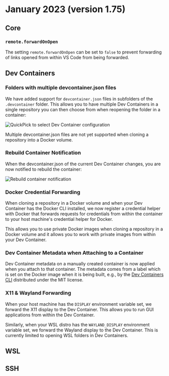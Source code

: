 # January 2023 (version 1.75)

## Core

### `remote.forwardOnOpen`

The setting `remote.forwardOnOpen` can be set to `false` to prevent forwarding of links opened from within VS Code from being forwarded.

## Dev Containers

### Folders with multiple devcontainer.json files

We have added support for `devcontainer.json` files in subfolders of the `.devcontainer` folder. This allows you to have multiple Dev Containers in a single repository you can then choose from when reopening the folder in a container:

![QuickPick to select Dev Container configuration](images/1_75/select-devcontainer-config.png)

Multiple devcontainer.json files are not yet supported when cloning a repository into a Docker volume.

### Rebuild Container Notification

When the devcontainer.json of the current Dev Container changes, you are now notified to rebuild the container:

![Rebuild container notification](images/1_75/rebuild-devcontainer-notification.png)

### Docker Credential Forwarding

When cloning a repository in a Docker volume and when your Dev Container has the Docker CLI installed, we now register a credential helper with Docker that forwards requests for credentials from within the container to your host machine's credential helper for Docker.

This allows you to use private Docker images when cloning a repository in a Docker volume and it allows you to work with private images from within your Dev Container.

### Dev Container Metadata when Attaching to a Container

Dev Container metadata on a manually created container is now applied when you attach to that container. The metadata comes from a label which is set on the Docker image when it is being built, e.g., by the [Dev Containers CLI](https://github.com/devcontainers/cli) distributed under the MIT license.

### X11 & Wayland Forwarding

When your host machine has the `DISPLAY` environment variable set, we forward the X11 display to the Dev Container. This allows you to run GUI applications from within the Dev Container.

Similarly, when your WSL distro has the `WAYLAND_DISPLAY` environment variable set, we forward the Wayland display to the Dev Container. This is currently limited to opening WSL folders in Dev Containers.

## WSL

## SSH
